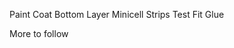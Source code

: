 <!-- ---
type: post
section: blog
categories: 
 # one or more categories is permitted
 - parietal
navTitle: 
title: Floor Part 3
author: Nate
date: 2021-08-22
tags:
 - van
 - parietal
 
metatags:
	# no metatags
cover: 
	# image file
 img: 
	# if attribution is needed
	# source: [vecteezy]
	# url: url
--- -->

Paint Coat
Bottom Layer Minicell Strips
Test Fit
Glue

More to follow